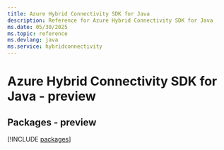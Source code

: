 ```yaml
---
title: Azure Hybrid Connectivity SDK for Java
description: Reference for Azure Hybrid Connectivity SDK for Java
ms.date: 05/30/2025
ms.topic: reference
ms.devlang: java
ms.service: hybridconnectivity
---
```

# Azure Hybrid Connectivity SDK for Java - preview
## Packages - preview
[!INCLUDE [packages](hybrid-connectivity-index.md)]